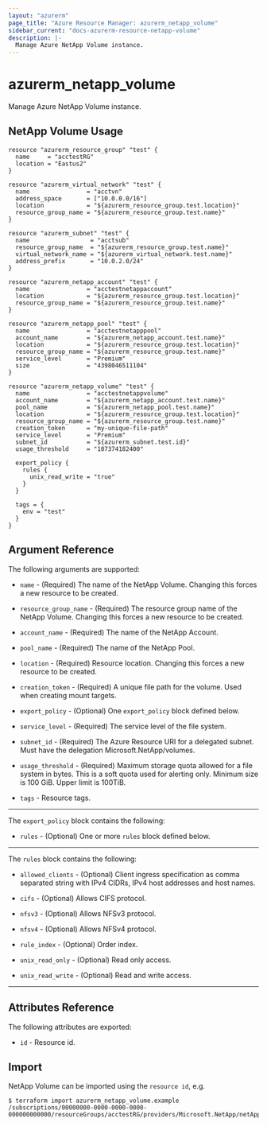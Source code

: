 ```yaml
---
layout: "azurerm"
page_title: "Azure Resource Manager: azurerm_netapp_volume"
sidebar_current: "docs-azurerm-resource-netapp-volume"
description: |-
  Manage Azure NetApp Volume instance.
---
```


# azurerm_netapp_volume

Manage Azure NetApp Volume instance.


## NetApp Volume Usage

```hcl
resource "azurerm_resource_group" "test" {
  name     = "acctestRG"
  location = "Eastus2"
}

resource "azurerm_virtual_network" "test" {
  name                = "acctvn"
  address_space       = ["10.0.0.0/16"]
  location            = "${azurerm_resource_group.test.location}"
  resource_group_name = "${azurerm_resource_group.test.name}"
}

resource "azurerm_subnet" "test" {
  name                 = "acctsub"
  resource_group_name  = "${azurerm_resource_group.test.name}"
  virtual_network_name = "${azurerm_virtual_network.test.name}"
  address_prefix       = "10.0.2.0/24"
}

resource "azurerm_netapp_account" "test" {
  name                = "acctestnetappaccount"
  location            = "${azurerm_resource_group.test.location}"
  resource_group_name = "${azurerm_resource_group.test.name}"
}

resource "azurerm_netapp_pool" "test" {
  name                = "acctestnetapppool"
  account_name        = "${azurerm_netapp_account.test.name}"
  location            = "${azurerm_resource_group.test.location}"
  resource_group_name = "${azurerm_resource_group.test.name}"
  service_level       = "Premium"
  size                = "4398046511104"
}

resource "azurerm_netapp_volume" "test" {
  name                = "acctestnetappvolume"
  account_name        = "${azurerm_netapp_account.test.name}"
  pool_name           = "${azurerm_netapp_pool.test.name}"
  location            = "${azurerm_resource_group.test.location}"
  resource_group_name = "${azurerm_resource_group.test.name}"
  creation_token      = "my-unique-file-path"
  service_level       = "Premium"
  subnet_id           = "${azurerm_subnet.test.id}"
  usage_threshold     = "107374182400"

  export_policy {
    rules {
      unix_read_write = "true"
    }
  }

  tags = {
    env = "test"
  }
}
```

## Argument Reference

The following arguments are supported:

* `name` - (Required) The name of the NetApp Volume. Changing this forces a new resource to be created.

* `resource_group_name` - (Required) The resource group name of the NetApp Volume. Changing this forces a new resource to be created.

* `account_name` - (Required) The name of the NetApp Account.

* `pool_name` - (Required) The name of the NetApp Pool.

* `location` - (Required) Resource location. Changing this forces a new resource to be created.

* `creation_token` - (Required) A unique file path for the volume. Used when creating mount targets.

* `export_policy` - (Optional) One `export_policy` block defined below.

* `service_level` - (Required) The service level of the file system.

* `subnet_id` - (Required) The Azure Resource URI for a delegated subnet. Must have the delegation Microsoft.NetApp/volumes.

* `usage_threshold` - (Required) Maximum storage quota allowed for a file system in bytes. This is a soft quota used for alerting only. Minimum size is 100 GiB. Upper limit is 100TiB.

* `tags` - Resource tags.

---

The `export_policy` block contains the following:

* `rules` - (Optional) One or more `rules` block defined below.

---

The `rules` block contains the following:

* `allowed_clients` - (Optional) Client ingress specification as comma separated string with IPv4 CIDRs, IPv4 host addresses and host names.

* `cifs` - (Optional) Allows CIFS protocol.

* `nfsv3` - (Optional) Allows NFSv3 protocol.

* `nfsv4` - (Optional) Allows NFSv4 protocol.

* `rule_index` - (Optional) Order index.

* `unix_read_only` - (Optional) Read only access.

* `unix_read_write` - (Optional) Read and write access.

---

## Attributes Reference

The following attributes are exported:

* `id` - Resource id.

## Import

NetApp Volume can be imported using the `resource id`, e.g.

```shell
$ terraform import azurerm_netapp_volume.example /subscriptions/00000000-0000-0000-0000-000000000000/resourceGroups/acctestRG/providers/Microsoft.NetApp/netAppAccounts/acctestnetappaccount/capacityPools/acctestnetapppool/volumes/
```